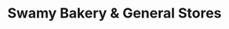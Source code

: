 ---
title: "Swamy Bakery & General Stores"
url: /dehuroad/swamy-bakery-and-general-stores/
shop: supermarket
---